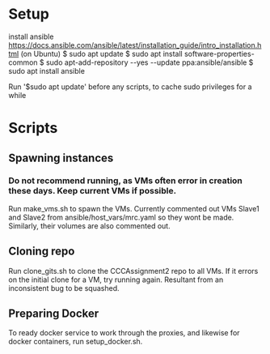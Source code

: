 # Setup
install ansible https://docs.ansible.com/ansible/latest/installation_guide/intro_installation.html
(on Ubuntu)
$ sudo apt update
$ sudo apt install software-properties-common
$ sudo apt-add-repository --yes --update ppa:ansible/ansible
$ sudo apt install ansible




Run '$sudo apt update' before any scripts, to cache sudo privileges for a while

# Scripts

## Spawning instances
### Do not recommend running, as VMs often error in creation these days. Keep current VMs if possible.
Run make_vms.sh to spawn the VMs. 
Currently commented out VMs Slave1 and Slave2 from ansible/host_vars/mrc.yaml so they wont be made. Similarly, their volumes are also commented out.

## Cloning repo
Run clone_gits.sh to clone the CCCAssignment2 repo to all VMs. If it errors on the initial clone for a VM, try running again. Resultant from an inconsistent bug to be squashed.

## Preparing Docker
To ready docker service to work through the proxies, and likewise for docker containers, run setup_docker.sh.